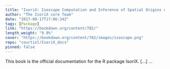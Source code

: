 ```yaml
---
title: "IsoriX: Isoscape Computation and Inference of Spatial Origins using R"
author: "The IsoriX core Team"
date: "2017-09-17T17:06:34Z"
tags: [Package]
link: "https://bookdown.org/content/782/"
length_weight: "9.9%"
cover: "https://bookdown.org/content/782/images/isoscape.png"
repo: "courtiol/IsoriX_docs"
pinned: false
---
```


This book is the official documentation for the R package IsoriX. [...]  ...
